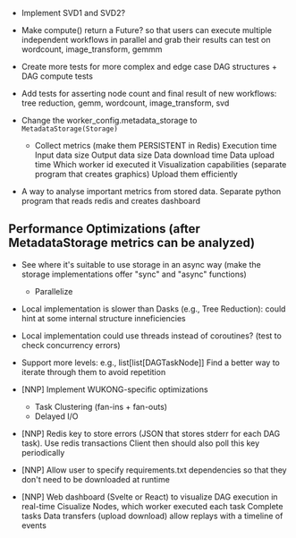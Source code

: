 - Implement SVD1 and SVD2?

- Make compute() return a Future? so that users can execute multiple independent workflows in parallel and grab their results
    can test on wordcount, image_transform, gemmm

- Create more tests for more complex and edge case DAG structures + DAG compute tests
- Add tests for asserting node count and final result of new workflows: tree reduction, gemm, wordcount, image_transform, svd

- Change the worker_config.metadata_storage to `MetadataStorage(Storage)`
    - Collect metrics (make them PERSISTENT in Redis)
        Execution time
        Input data size
        Output data size
        Data download time
        Data upload time
        Which worker id executed it
        Visualization capabilities (separate program that creates graphics)
        Upload them efficiently
- A way to analyse important metrics from stored data. Separate python program that reads redis and creates dashboard

## Performance Optimizations (after MetadataStorage metrics can be analyzed)
- See where it's suitable to use storage in an async way (make the storage implementations offer "sync" and "async" functions)
    - Parallelize
- Local implementation is slower than Dasks (e.g., Tree Reduction): could hint at some internal structure inneficiencies
- Local implementation could use threads instead of coroutines? (test to check concurrency errors)

- Support more levels: e.g., list[list[DAGTaskNode]]
    Find a better way to iterate through them to avoid repetition

- [NNP] Implement WUKONG-specific optimizations
    - Task Clustering (fan-ins + fan-outs)
    - Delayed I/O

- [NNP] Redis key to store errors (JSON that stores stderr for each DAG task). Use redis transactions
    Client then should also poll this key periodically
- [NNP] Allow user to specify requirements.txt dependencies so that they don't need to be downloaded at runtime

- [NNP] Web dashboard (Svelte or React) to visualize DAG execution in real-time
    Cisualize Nodes, which worker executed each task
    Complete tasks
    Data transfers (upload download)
    allow replays with a timeline of events